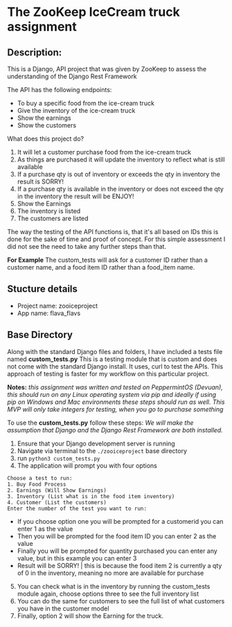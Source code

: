 # The ZooKeep IceCream truck assignment
## Description:
This is a Django, API project that was given by ZooKeep to assess the understanding of the Django Rest Framework

The API has the following endpoints:
- To buy a specific food from the ice-cream truck
- Give the inventory of the ice-cream truck
- Show the earnings
- Show the customers

What does this project do?
1. It will let a customer purchase food from the ice-cream truck
2. As things are purchased it will update the inventory to reflect what is still available
3. If a purchase qty is out of inventory or exceeds the qty in inventory the result is SORRY!
4. If a purchase qty is available in the inventory or does not exceed the qty in the inventory the result will be ENJOY!
5. Show the Earnings
6. The inventory is listed
7. The customers are listed

The way the testing of the API functions is, that it's all based on IDs this is done for the sake of time and proof of concept. 
For this simple assessment I did not see the need to take any further steps than that.

**For Example**
The custom_tests will ask for a customer ID rather than a customer name, and a food item ID rather than a food_item name.
  

## Stucture details
- Project name: zooiceproject
- App name: flava_flavs

## Base Directory
Along with the standard Django files and folders, I have included a tests file named **custom_tests.py**
This is a testing module that is custom and does not come with the standard Django install. It uses, curl to 
test the APIs. This approach of testing is faster for my workflow on this particular project. 

**Notes:** *this assignment was written and tested on PeppermintOS (Devuan), this should run on any Linux operating system
via pip and ideally if using pip on Windows and Mac environments these steps should run as well. 
This MVP will only take integers for testing, when you go to purchase something*

To use the **custom_tests.py** follow these steps:
*We will make the assumption that Django and the  Django Rest Framework are both installed.*

1. Ensure that your Django development server is running
2. Navigate via terminal to the ```./zooiceproject``` base directory
3. run ```python3 custom_tests.py```
4. The application will prompt you with four options
```
Choose a test to run:
1. Buy Food Process
2. Earnings (Will Show Earnings)
3. Inventory (List what is in the food item inventory)
4. Customer (List the customers)
Enter the number of the test you want to run: 
```
- If you choose option one you will be prompted for a customerid you can enter 1 as the value
- Then you will be prompted for the food item ID you can enter 2 as the value
- Finally you will be prompted for quantity purchased you can enter any value, but in this example you can enter 3
- Result will be SORRY! | this is because the food item 2 is currently a qty of 0 in the inventory, meaning no more are available for purchase

5. You can check what is in the inventory by running the custom_tests module again, choose options three to see the
full inventory list
6. You can do the same for customers to see the full list of what customers you have in the customer model
7. Finally, option 2 will show the Earning for the truck.
